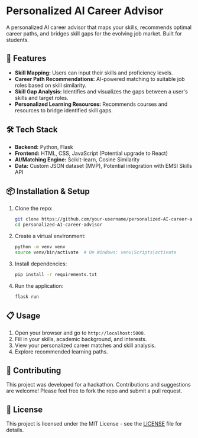 # Personalized AI Career Advisor

A personalized AI career advisor that maps your skills, recommends optimal career paths, and bridges skill gaps for the evolving job market. Built for students.

## 🚀 Features

- **Skill Mapping:** Users can input their skills and proficiency levels.
- **Career Path Recommendations:** AI-powered matching to suitable job roles based on skill similarity.
- **Skill Gap Analysis:** Identifies and visualizes the gaps between a user's skills and target roles.
- **Personalized Learning Resources:** Recommends courses and resources to bridge identified skill gaps.

## 🛠️ Tech Stack

- **Backend:** Python, Flask
- **Frontend:** HTML, CSS, JavaScript (Potential upgrade to React)
- **AI/Matching Engine:** Scikit-learn, Cosine Similarity
- **Data:** Custom JSON dataset (MVP), Potential integration with EMSI Skills API

## 📦 Installation & Setup

1.  Clone the repo:
    ```bash
    git clone https://github.com/your-username/personalized-AI-career-advisor.git
    cd personalized-AI-career-advisor
    ```

2.  Create a virtual environment:
    ```bash
    python -m venv venv
    source venv/bin/activate  # On Windows: venv\Scripts\activate
    ```

3.  Install dependencies:
    ```bash
    pip install -r requirements.txt
    ```

4.  Run the application:
    ```bash
    flask run
    ```

## 📋 Usage

1.  Open your browser and go to `http://localhost:5000`.
2.  Fill in your skills, academic background, and interests.
3.  View your personalized career matches and skill analysis.
4.  Explore recommended learning paths.

## 🤝 Contributing

This project was developed for a hackathon. Contributions and suggestions are welcome! Please feel free to fork the repo and submit a pull request.

## 📄 License

This project is licensed under the MIT License - see the [LICENSE](LICENSE) file for details.
